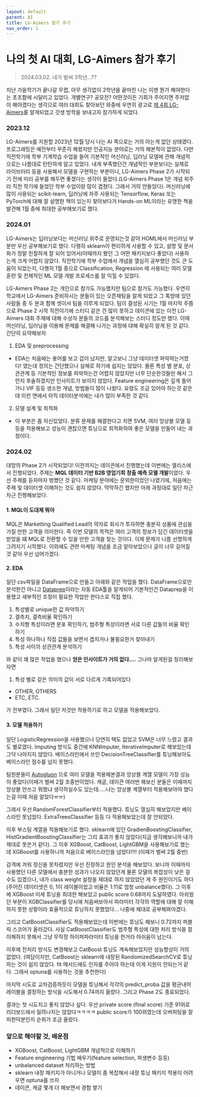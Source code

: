 ```yaml
---
layout: default
parent: AI
title: LG-Aimers 참가 후기
nav_order: 1
---
```




# 나의 첫 AI 대회, LG-Aimers 참가 후기

> 2024.03.02. 내가 벌써 3학년...??

  

지난 가을학기가 끝나갈 무렵, 아무 생각없이 2학년을 끝마친 나는 이젠 뭔가 해야한다는 초조함에 시달리고 있었다. 개별연구? 공모전? 어떤것이든 기회가 주어지면 주저없이 해야겠다는 생각으로 여러 대회도 찾아보던 와중에 우연히 광고로 [제 4회 LG-Aimers](https://www.lgaimers.ai/)를 알게되었고 갓생 방학을 보내고자 참가하게 되었다.

### 2023.12

LG-Aimers를 지원할 2023년 12월 당시 나는 AI 쪽으로는 거의 아는게 없던 상태였다. 프로그래밍은 예전부터 꾸준히 해왔지만 인공지능 분야로는 거의 해본적이 없었다. 다만 직전학기에 학부 기계학습 수업을 들어 기본적인 머신러닝, 딥러닝 모델에 관해 개념적으로는 나름대로 탄탄하게 알고 있었다. 내게 부족했던건 개념적인 부분보다는 실제로 라이브러리 등을 사용해서 모델을 구현하는 부분이니, LG-Aimers Phase 2가 시작되기 전에 미리 공부를 해두면 좋겠다는 생각이 들었다.(LG-Aimers Phase 1은 개념 위주라 직전 학기에 들었던 학부 수업이랑 많이 겹쳤다. 그래서 거의 안들었다). 머신러닝에 많이 사용되는 scikit-learn, 딥러닝에 자주 사용되는 Tensorflow, Keras 또는 PyTorch에 대해 잘 설명한 책이 있는지 찾아보다가 Hands-on ML이라는 유명한 책을 발견해 1월 중에 최대한 공부해보기로 했다.

### 2024.01
LG-Aimers는 딥러닝보다는 머신러닝 위주로 운영되는것 같아 HOML에서 머신러닝 부분만 우선 공부해보기로 했다. 다행히 sklearn이 편리하게 사용할 수 있고, 설명 및 문서화가 정말 친절하게 잘 되어 있어서(이때까지 봤던 그 어떤 패키지보다 좋았다) 사용하는게 크게 어렵지 않았다. 직전학기에 학부 수업에서 개념을 열심히 공부했던 것도 큰 도움이 되었는지, 다행히 1월 중으로 Classification, Regression 에 사용되는 여러 모델 훈련 및 전체적인 ML 모델 개발 프로세스를 잘 익힐 수 있었다.

LG-Aimers Phase 2는 개인으로 참가도 가능했지만 팀으로 참가도 가능했다. 우연히 학교에서 LG-Aimers 준비하시는 분들이 있는 오픈채팅을 알게 되었고 그 톡방에 있던 사람들 중 두 분과 함께 셋이서 팀을 이루게 되었다. 팀이 결성된 시기는 1월 마지막 주쯤으로 Phase 2 시작 직전이기에 스터디 같은 건 많이 못하고 데이콘에 있는 이전 LG-Aimers 대회 주제에 대해 수상자 분들의 코드를 분석해보는 스터디 정도만 했다. 이때 머신러닝, 딥러닝을 이용해 문제를 해결해 나가는 과정에 대해 확실히 알게 된 것 같다.
간단히 요약해보자

1. EDA 및 preprocessing
- EDA는 처음에는 용어를 보고 겁이 났지만, 알고보니 그냥 데이터셋 파악하는거였다! 였는데 정의는 간단했으나 실제로 하기에 쉽지는 않았다. 물론 특성 별 분포, 상관관계 등 기본적인 정보를 파악하는건 어렵지 않았지만 너무 단순한것들만 해서 그런지 후술하겠지만 인사이트가 보이지 않았다. Feature engineering은 깊게 들어가니 VIF 등등 생소한 개념, 방법들이 많이 나왔다. 요령도 조금 있어야 하는것 같은데 이런 면에서 아직 데이터분석에는 내가 많이 부족한 것 같다.
2. 모델 설계 및 최적화
- 이 부분은 좀 자신있었다. 분류 문제를 해결한다고 치면 SVM, 여러 앙상블 모델 등등을 적용해보고 성능이 괜찮으면 튜닝으로 최적화하여 좋은 모델을 만들어 내는 과정이다.

### 2024.02
대망의 Phase 2가 시작되었다! 이전까지는 데이콘에서 진행했는데 이번에는 엘리스에서 진행되었다. 주제는 **MQL 데이터 기반 B2B 영업기회 창출 예측 모델 개발**이었다. 우선 주제를 듣자마자 벙쪘던 것 같다. 마케팅 분야에는 문외한이었던 나였기에, 처음에는 주제 및 데이터셋 이해하는 것도 쉽지 않았다. 막막하긴 했지만 아래 과정대로 일단 차근차근 진행해보았다.

#### 1. MQL이 도대체 뭐야
MQL은 Marketting Qualified Lead의 약자로 회사가 투자하면 충분히 상품에 관심을 가질 만한 고객을 의미한다. 즉 이번 모델의 목적은 여러 고객의 정보가 담긴 데이터셋을 받았을 떄 MQL로 전환할 수 있을 만한 고객을 찾는 것이다. 이제 문제가 나름 선명하게 그려지기 시작했다. 이외에도 관련 마케팅 개념을 조금 알아보았으나 글이 너무 길어질 것 같아 우선 넘어가겠다.

#### 2. EDA
일단 csv파일을 DataFrame으로 만들고 아래와 같은 작업을 했다. DataFrame으로만 분석한건 아니고 [Dataprep](https://dataprep.ai/)이라는 자동 EDA툴을 알게되어 기본적인건 Dataprep을 이용했고 세부적인 조정이 필요한 작업만 판다스로 직접 했다.
1. 특성별로 unique한 값 파악하기
2. 결측치, 결측비율 확인하기
3. 수치형 특성이라면 분포 확인하기, 범주형 특성이라면 서로 다른 값들의 비율 확인하기
4. 특성 하나하나 직접 값들을 보면서 겹치거나 불필요한거 찾아내기
5. 특성 사이의 상관관계 분석하기

와 같이 꽤 많은 작업을 했으나 **얻은 인사이트가 거의 없다....** 그나마 알게된걸 정리해보자면
1. 특성 별로 같은 의미의 값이 서로 다르게 기록되어있다
- OTHER, OTHERS
- ETC, ETC.

가 전부였다. 그래서 일단 저것만 적용하기로 하고 모델을 적용해보았다.

#### 3. 모델 적용하기
일단 LogisticRegression을 사용했으나 당연히 택도 없었고 SVM은 너무 느렸고 결과도 별로였다. Imputing 방식도 중간에 KNNImputer, IterativeImputer로 해보았는데 그닥 나아지지 않았다. 베이스라인에서 쓰인 DecisionTreeClassifier를 튜닝해보아도 베이스라인 점수를 넘지 못했다.

팀원분들이 [Autogluon](https://auto.gluon.ai/stable/index.html) 으로 여러 모델을 적용해본결과 앙상블 계열 모델이 가장 성능이 좋았다(이때가 벌써 2월 초중반이었다. 캐글, 데이콘 여러번 해보신 분들은 이때까지 앙상블 안쓰고 뭐했냐 생각하실수도 있는데.....나는 앙상블 계열부터 적용해보아야 했다는걸 이때 처음 알았다ㅠㅠ)

그래서 우선 RandomForestClassifier부터 적용했다. 튜닝도 열심히 해보았지만 베이스라인 못넘었다. ExtraTreesClassifier 등등 다 적용해보았는데 잘 안되었다.

이후 부스팅 계열을 적용해보기로 했다. sklearn에 있던 GradienBoostingClassifier, HistGradientBoostingClassifier는 그리 효과가 좋지 않았다(지금 생각해보니까 내가 제대로 못쓴거 같다). 그 이후 XGBoost, CatBoost, LightGBM을 사용해보기로 했는데 XGBoost를 사용하니까 처음으로 베이스라인을 넘었다!!!! (이때가 벌써 2월 중반)

감격에 겨워 정신을 못차렸지만 우선 진정하고 원인 분석을 해보았다. 보니까 이때까지 사용했던 다른 모델에서 충분한 성과가 나오지 않았던게 물론 모델의 복잡성이 낮은 걸 수도 있겠으나, 내가 class weight 설정을 제대로 하지 않았었던 게 주 원인이기도 하다(주어진 데이터셋은 0, 1이 레이블이었고 비율은 1:11로 엄청 unbalance했다). 그 이후에 XGBoost 미세 튜닝을 최대한 해보았고 public score 0.68까지 도달하였다. 아쉬웠던 부분이 XGBClassifier를 당시에 처음써보아서 파라미터 각각의 역할에 대해 잘 이해하지 못한 상황이라 효율적으로 튜닝하지 못했었다... 나중에 제대로 공부해봐야겠다.

그리고 CatBoostClassifier도 적용해보았는데 이번에는 튜닝도 해보니 0.72까지 퍼블릭 스코어가 올라갔다. 사실 CatBoostClassifier도 범주형 특성에 대한 처리 방식을 잘 이해하지 못해서 그냥 무작정 하이퍼파라미터 튜닝을 한거라 아쉬움이 남는다. 

이후에 전처리 방식도 변경해보고 CatBoost 튜닝도 계속해보았지만 성능향상이 거의 없었다. (여담이지만, CatBoost는 sklearn에 내장된 RandomizedSearchCV로 튜닝하는 것이 쉽지 않았다. fit 메서드에도 인자를 주어야 하는데 이게 지원이 안되는거 같다. 그래서 optuna를 사용하는 것을 추천한다)

마지막 시도로 교차검증하듯이 모델을 튜닝해서 각각의 predict_proba 값을 평균내어 레이블을 결정하는 방식을 시도해서 0.74까지 올랐다. 그리고 Phase 2도 종료되었다.

결과는 첫 시도치고 좋지 않았나 싶다. 우선 private score (final score) 기준 91위로 리더보드에서 밀려나지는 않았다ㅋㅋㅋㅋ public score가 100위였는데 오버피팅을 잘 피한덕분인지 순위가 조금 올랐다.

### 앞으로 해야할 것, 배운점
- XGBoost, CatBoost, LightGBM 개념적으로 이해하기
- Feature engineering 기법 배우기(feature selection, 파생변수 등등)
- unbalanced dataset 처리하는 방법
- sklearn 내장 패키지가 아니거나 모델이 좀 복잡해서 내장 튜닝 패키지 적용이 어려우면 optuna를 쓰자
- 데이콘, 캐글 몇개 더 해보면서 경험 쌓기
